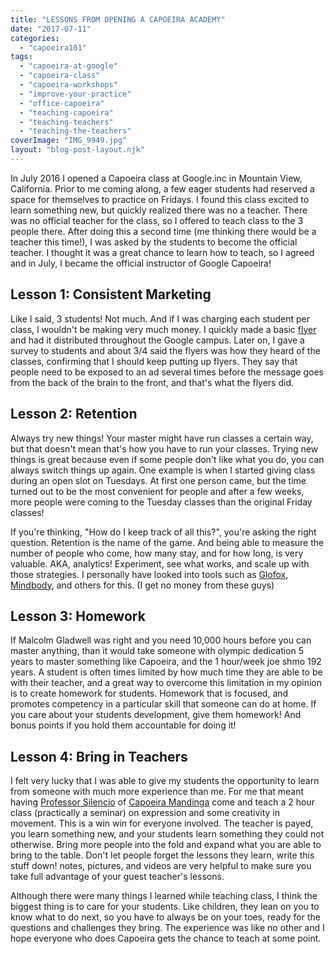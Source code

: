 ```yaml
---
title: "LESSONS FROM OPENING A CAPOEIRA ACADEMY"
date: "2017-07-11"
categories: 
  - "capoeira101"
tags: 
  - "capoeira-at-google"
  - "capoeira-class"
  - "capoeira-workshops"
  - "improve-your-practice"
  - "office-capoeira"
  - "teaching-capoeira"
  - "teaching-teachers"
  - "teaching-the-teachers"
coverImage: "IMG_9949.jpg"
layout: "blog-post-layout.njk"
---
```


In July 2016 I opened a Capoeira class at Google.inc in Mountain View, California. Prior to me coming along, a few eager students had reserved a space for themselves to practice on Fridays. I found this class excited to learn something new, but quickly realized there was no a teacher. There was no official teacher for the class, so I offered to teach class to the 3 people there. After doing this a second time (me thinking there would be a teacher this time!), I was asked by the students to become the official teacher. I thought it was a great chance to learn how to teach, so I agreed and in July, I became the official instructor of Google Capoeira!

## Lesson 1: Consistent Marketing

Like I said, 3 students! Not much. And if I was charging each student per class, I wouldn't be making very much money. I quickly made a basic [flyer](https://drive.google.com/open?id=0B0TxFIgcfcI0eUwyeXNuQm0yM1U) and had it distributed throughout the Google campus. Later on, I gave a survey to students and about 3/4 said the flyers was how they heard of the classes, confirming that I should keep putting up flyers. They say that people need to be exposed to an ad several times before the message goes from the back of the brain to the front, and that's what the flyers did.

## Lesson 2: Retention

Always try new things! Your master might have run classes a certain way, but that doesn't mean that's how you have to run your classes. Trying new things is great because even if some people don't like what you do, you can always switch things up again. One example is when I started giving class during an open slot on Tuesdays. At first one person came, but the time turned out to be the most convenient for people and after a few weeks, more people were coming to the Tuesday classes than the original Friday classes!

If you're thinking, "How do I keep track of all this?", you're asking the right question. Retention is the name of the game. And being able to measure the number of people who come, how many stay, and for how long, is very valuable. AKA, analytics! Experiment, see what works, and scale up with those strategies. I personally have looked into tools such as [Glofox](https://www.glofox.com/), [Mindbody](https://www.mindbodyonline.com/), and others for this. (I get no money from these guys)

## Lesson 3: Homework

If Malcolm Gladwell was right and you need 10,000 hours before you can master anything, than it would take someone with olympic dedication 5 years to master something like Capoeira, and the 1 hour/week joe shmo 192 years. A student is often times limited by how much time they are able to be with their teacher, and a great way to overcome this limitation in my opinion is to create homework for students. Homework that is focused, and promotes competency in a particular skill that someone can do at home. If you care about your students development, give them homework! And bonus points if you hold them accountable for doing it!

## Lesson 4: Bring in Teachers

I felt very lucky that I was able to give my students the opportunity to learn from someone with much more experience than me. For me that meant having [Professor Silencio](https://www.youtube.com/watch?v=ugGpHZR823k) of [Capoeira Mandinga](http://mandinga.org/capoeira/our-instructors/professor-silencio/) come and teach a 2 hour class (practically a seminar) on expression and some creativity in movement. This is a win win for everyone involved. The teacher is payed, you learn something new, and your students learn something they could not otherwise. Bring more people into the fold and expand what you are able to bring to the table. Don't let people forget the lessons they learn, write this stuff down! notes, pictures, and videos are very helpful to make sure you take full advantage of your guest teacher's lessons.

Although there were many things I learned while teaching class, I think the biggest thing is to care for your students. Like children, they lean on you to know what to do next, so you have to always be on your toes, ready for the questions and challenges they bring. The experience was like no other and I hope everyone who does Capoeira gets the chance to teach at some point.